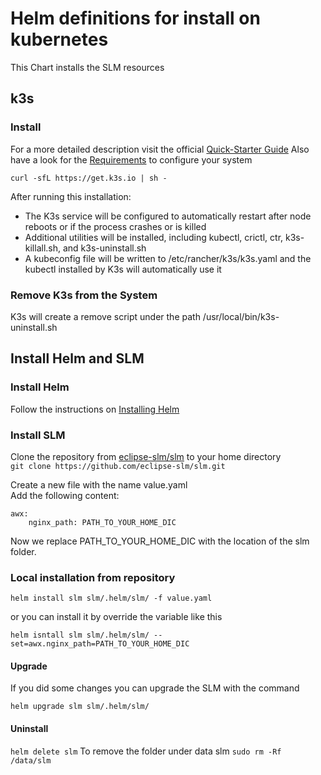 # Helm definitions for install on kubernetes

This Chart installs the SLM resources 

## k3s

### Install
For a more detailed description visit the official [Quick-Starter Guide](https://docs.k3s.io/quick-start)
Also have a look for the [Requirements](https://docs.k3s.io/installation/requirements) to configure your system

`curl -sfL https://get.k3s.io | sh -`

After running this installation:
- The K3s service will be configured to automatically restart after node reboots or if the process crashes or is killed
- Additional utilities will be installed, including kubectl, crictl, ctr, k3s-killall.sh, and k3s-uninstall.sh
- A kubeconfig file will be written to /etc/rancher/k3s/k3s.yaml and the kubectl installed by K3s will automatically use it

### Remove K3s from the System

K3s will create a remove script under the path /usr/local/bin/k3s-uninstall.sh     



## Install Helm and SLM  

### Install Helm
Follow the instructions on [Installing Helm](https://helm.sh/docs/intro/install/)

### Install SLM

Clone the repository from [eclipse-slm/slm](https://github.com/eclipse-slm/slm) to your home directory  
`git clone https://github.com/eclipse-slm/slm.git`

Create a new file with the name value.yaml  
Add the following content:  

```
awx:
    nginx_path: PATH_TO_YOUR_HOME_DIC
```

Now we replace PATH_TO_YOUR_HOME_DIC with the location of the slm folder.

### Local installation from repository

`helm install slm slm/.helm/slm/ -f value.yaml `

or you can install it by override the variable like this 

`helm isntall slm slm/.helm/slm/ --set=awx.nginx_path=PATH_TO_YOUR_HOME_DIC`

#### Upgrade  
If you did some changes you can upgrade the SLM with the command

`helm upgrade slm slm/.helm/slm/`

#### Uninstall   
`helm delete slm`
To remove the folder under data slm
`sudo rm -Rf /data/slm`





[//]: # (### From Repository)

[//]: # (TODO:  Create helm repo for updates of the definitions)

[//]: # (`helm repo add slm https://github.com/eclipse-slm/slm`  )

[//]: # (`helm repo update`  )

[//]: # (`helm search repo slm`  )

[//]: # (`helm install slm/slm slm/slm`  )
